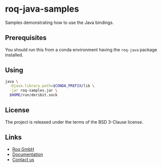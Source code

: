 # roq-java-samples

Samples demonstrating how to use the Java bindings.


## Prerequisites

You should run this from a conda environment having the `roq-java` package installed.


## Using

```bash
java \
  -Djava.library.path=$CONDA_PREFIX/lib \
  -jar roq-samples.jar \
  $HOME/run/deribit.sock
```

## License

The project is released under the terms of the BSD 3-Clause license.


## Links

* [Roq GmbH](https://roq-trading.com/)
* [Documentation](https://roq-trading.com/docs/)
* [Contact us](mailto:info@roq-trading.com)

